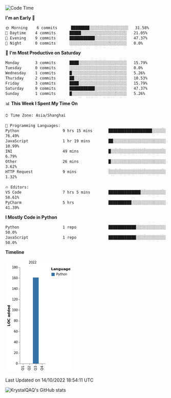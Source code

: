 <!--START_SECTION:waka-->
![Code Time](http://img.shields.io/badge/Code%20Time-64%20hrs%2017%20mins-blue)

**I'm an Early 🐤** 

```text
🌞 Morning    6 commits      ████████░░░░░░░░░░░░░░░░░   31.58% 
🌆 Daytime    4 commits      █████░░░░░░░░░░░░░░░░░░░░   21.05% 
🌃 Evening    9 commits      ███████████░░░░░░░░░░░░░░   47.37% 
🌙 Night      0 commits      ░░░░░░░░░░░░░░░░░░░░░░░░░   0.0%

```
📅 **I'm Most Productive on Saturday** 

```text
Monday       3 commits      ████░░░░░░░░░░░░░░░░░░░░░   15.79% 
Tuesday      0 commits      ░░░░░░░░░░░░░░░░░░░░░░░░░   0.0% 
Wednesday    1 commits      █░░░░░░░░░░░░░░░░░░░░░░░░   5.26% 
Thursday     2 commits      ██░░░░░░░░░░░░░░░░░░░░░░░   10.53% 
Friday       3 commits      ████░░░░░░░░░░░░░░░░░░░░░   15.79% 
Saturday     9 commits      ███████████░░░░░░░░░░░░░░   47.37% 
Sunday       1 commits      █░░░░░░░░░░░░░░░░░░░░░░░░   5.26%

```


📊 **This Week I Spent My Time On** 

```text
⌚︎ Time Zone: Asia/Shanghai

💬 Programming Languages: 
Python                   9 hrs 15 mins       ███████████████████░░░░░░   76.49% 
JavaScript               1 hr 19 mins        ██░░░░░░░░░░░░░░░░░░░░░░░   10.99% 
INI                      49 mins             █░░░░░░░░░░░░░░░░░░░░░░░░   6.79% 
Other                    26 mins             █░░░░░░░░░░░░░░░░░░░░░░░░   3.62% 
HTTP Request             9 mins              ░░░░░░░░░░░░░░░░░░░░░░░░░   1.32%

🔥 Editors: 
VS Code                  7 hrs 5 mins        ██████████████░░░░░░░░░░░   58.61% 
PyCharm                  5 hrs               ██████████░░░░░░░░░░░░░░░   41.39%

```

**I Mostly Code in Python** 

```text
Python                   1 repo              ████████████░░░░░░░░░░░░░   50.0% 
JavaScript               1 repo              ████████████░░░░░░░░░░░░░   50.0%

```


**Timeline**

![Chart not found](https://raw.githubusercontent.com/KrystalQAQ/KrystalQAQ/main/charts/bar_graph.png) 


 Last Updated on 14/10/2022 18:54:11 UTC
<!--END_SECTION:waka-->
![KrystalQAQ's GitHub stats](https://github-readme-stats.vercel.app/api?username=KrystalQAQ&show_icons=true&theme=radical)
